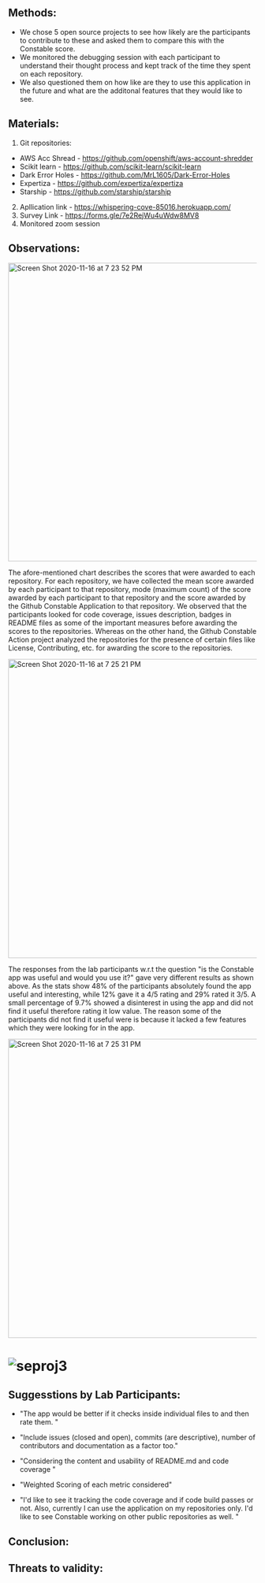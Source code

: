 ## Methods: 

 - We chose 5 open source projects to see how likely are the participants to contribute to these and asked them to compare this with the Constable score.
 - We monitored the debugging session with each participant to understand their thought process and kept track of the time they spent on each repository. 
 - We also questioned them on how like are they to use this application in the future and what are the additonal features that they would like to see. 

## Materials: 
1. Git repositories: 
 - AWS Acc Shread - https://github.com/openshift/aws-account-shredder
 - Scikit learn - https://github.com/scikit-learn/scikit-learn
 - Dark Error Holes - https://github.com/MrL1605/Dark-Error-Holes
 - Expertiza - https://github.com/expertiza/expertiza
 - Starship - https://github.com/starship/starship
2. Apllication link - https://whispering-cove-85016.herokuapp.com/
3. Survey Link - https://forms.gle/7e2RejWu4uWdw8MV8
4. Monitored zoom session 

## Observations:
<img width="606" alt="Screen Shot 2020-11-16 at 7 23 52 PM" src="https://user-images.githubusercontent.com/69658606/99324147-9ef87380-2841-11eb-8240-141080fc05b8.png">

The afore-mentioned chart describes the scores that were awarded to each repository. For each repository, we have collected the mean score awarded by each participant to that repository, mode (maximum count) of the score awarded by each participant to that repository and the score awarded by the Github Constable Application to that repository. We observed that the participants looked for code coverage, issues description, badges in README files as some of the important measures before awarding the scores to the repositories. Whereas on the other hand, the Github Constable Action project analyzed the repositories for the presence of certain files like License, Contributing, etc. for awarding the score to the repositories.

<img width="607" alt="Screen Shot 2020-11-16 at 7 25 21 PM" src="https://user-images.githubusercontent.com/69658606/99324164-a7e94500-2841-11eb-8865-29837fb0952c.png">

The responses from the lab participants w.r.t the question "is the Constable app was useful and would you use it?" gave very different results as shown above. As the stats show 48% of the participants absolutely found the app useful and interesting, while 12% gave it a 4/5 rating and 29% rated it 3/5. A small percentage of 9.7% showed a disinterest in using the app and did not find it useful therefore rating it low value. The reason some of the participants did not find it useful were is because it lacked a few features which they were looking for in the app.

<img width="607" alt="Screen Shot 2020-11-16 at 7 25 31 PM" src="https://user-images.githubusercontent.com/69658606/99324166-a9b30880-2841-11eb-8302-97bee56a1f58.png">


![seproj3](https://user-images.githubusercontent.com/69658606/99326247-f00a6680-2845-11eb-9ff6-6304496c3516.jpeg)
=======

## Suggesstions by Lab Participants:

-  "The app would be better if it checks inside individual files to and then rate them. "

-  "Include issues (closed and open), commits (are descriptive), number of contributors and documentation as a factor too."

-  "Considering the content and usability of README.md and code coverage "

-  "Weighted Scoring of each metric considered"
-  "I'd like to see it tracking the code coverage and if code build passes or not. Also, currently I can use the application on my repositories only. I'd like to see Constable working on other public repositories as well. "


## Conclusion:


## Threats to validity: 

